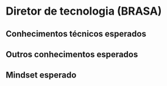 # Diretor de tecnologia (BRASA)

## Conhecimentos técnicos esperados

## Outros conhecimentos esperados

## Mindset esperado

